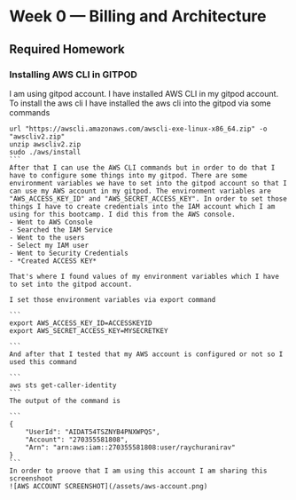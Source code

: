 # Week 0 — Billing and Architecture

## Required Homework

### Installing AWS CLI in GITPOD

I am using gitpod account. I have installed AWS CLI in my gitpod account. To install the aws cli I have installed the aws cli into the gitpod via some commands

````
url "https://awscli.amazonaws.com/awscli-exe-linux-x86_64.zip" -o "awscliv2.zip"
unzip awscliv2.zip
sudo ./aws/install
```
After that I can use the AWS CLI commands but in order to do that I have to configure some things into my gitpod. There are some environment variables we have to set into the gitpod account so that I can use my AWS account in my gitpod. The environment variables are "AWS_ACCESS_KEY_ID" and "AWS_SECRET_ACCESS_KEY". In order to set those things I have to create credentials into the IAM account which I am using for this bootcamp. I did this from the AWS console.
- Went to AWS Console
- Searched the IAM Service
- Went to the users
- Select my IAM user
- Went to Security Credentials
- *Created ACCESS KEY*

That's where I found values of my environment variables which I have to set into the gitpod account.

I set those environment variables via export command

```
export AWS_ACCESS_KEY_ID=ACCESSKEYID
export AWS_SECRET_ACCESS_KEY=MYSECRETKEY

```
And after that I tested that my AWS account is configured or not so I used this command 

```
aws sts get-caller-identity 
```
The output of the command is 

```
{
    "UserId": "AIDAT54TSZNYB4PNXWPQS",
    "Account": "270355581808",
    "Arn": "arn:aws:iam::270355581808:user/raychuranirav"
}
```
In order to proove that I am using this account I am sharing this screenshoot
![AWS ACCOUNT SCREENSHOT](/assets/aws-account.png)
